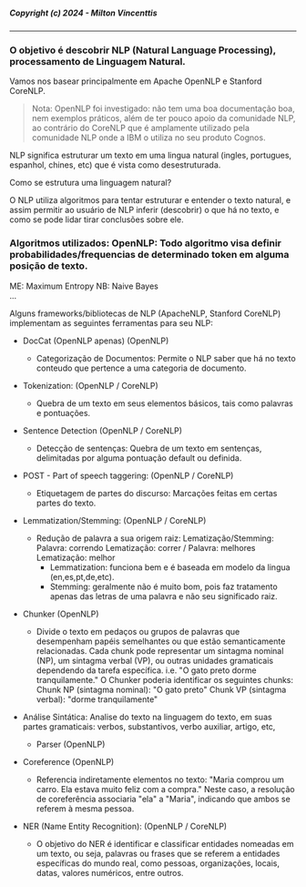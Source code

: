 ##### Copyright (c) 2024 - Milton Vincenttis

---

### O objetivo é descobrir NLP (Natural Language Processing), processamento de Linguagem Natural.
Vamos nos basear principalmente em Apache OpenNLP e Stanford CoreNLP.

>Nota: OpenNLP foi investigado: não tem uma boa documentação boa, nem exemplos práticos, além de ter pouco apoio da comunidade NLP,
>ao contrário do CoreNLP que é amplamente utilizado pela comunidade NLP onde a IBM o utiliza no seu produto Cognos.

NLP significa estruturar um texto em uma lingua natural (ingles, portugues, espanhol, chines, etc) 
que é vista como desestruturada.

Como se estrutura uma linguagem natural?

O NLP utiliza algoritmos para tentar estruturar e entender o texto natural, e assim permitir ao usuário de NLP
inferir (descobrir) o que há no texto, e como se pode lidar tirar conclusões sobre ele.

### Algoritmos utilizados: OpenNLP: Todo algoritmo visa definir probabilidades/frequencias de determinado token em alguma posição de texto.
ME: Maximum Entropy 
NB: Naive Bayes     
...

Alguns frameworks/bibliotecas de NLP (ApacheNLP, Stanford CoreNLP) implementam as seguintes ferramentas para seu NLP:

* DocCat (OpenNLP apenas)            (OpenNLP)
  * Categorização de Documentos: Permite o NLP saber que há no texto conteudo que pertence a uma categoria de documento.
  
* Tokenization:                      (OpenNLP / CoreNLP)  
  * Quebra de um texto em seus elementos básicos, tais como palavras e pontuações. 

* Sentence Detection                 (OpenNLP / CoreNLP)
  * Detecção de sentenças: Quebra de um texto em sentenças, delimitadas por alguma pontuação default ou definida.

* POST - Part of speech taggering:   (OpenNLP / CoreNLP)
  * Etiquetagem de partes do discurso: Marcações feitas em certas partes do texto.

* Lemmatization/Stemming:            (OpenNLP / CoreNLP)
  * Redução de palavra a sua origem raiz: Lematização/Stemming: Palavra: correndo Lematização: correr / Palavra: melhores Lematização: melhor
    * Lemmatization: funciona bem e é baseada em modelo da lingua (en,es,pt,de,etc).
    * Stemming: geralmente não é muito bom, pois faz tratamento apenas das letras de uma palavra e não seu significado raiz.

* Chunker                            (OpenNLP)
  * Divide o texto em pedaços ou grupos de palavras que desempenham papéis semelhantes ou que estão semanticamente relacionadas. Cada chunk pode representar um sintagma nominal (NP), um sintagma verbal (VP), ou outras unidades gramaticais dependendo da tarefa específica.
  i.e. "O gato preto dorme tranquilamente." O Chunker poderia identificar os seguintes chunks: Chunk NP (sintagma nominal): "O gato preto" Chunk VP (sintagma verbal): "dorme tranquilamente"

* Análise Sintática: Analise do texto na linguagem do texto, em suas partes gramaticais: verbos, substantivos, verbo auxiliar, artigo, etc,
  * Parser                           (OpenNLP)

* Coreference                        (OpenNLP)
  * Referencia indiretamente elementos no texto: "Maria comprou um carro. Ela estava muito feliz com a compra." Neste caso, a resolução de coreferência associaria "ela" a "Maria", indicando que ambos se referem à mesma pessoa.
  
* NER (Name Entity Recognition):     (OpenNLP / CoreNLP)
  * O objetivo do NER é identificar e classificar entidades nomeadas em um texto, ou seja, palavras ou frases que se referem a entidades específicas do mundo real, como pessoas, organizações, locais, datas, valores numéricos, entre outros.
